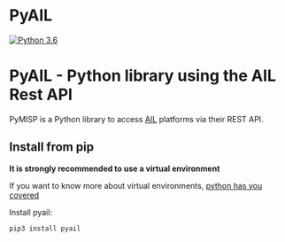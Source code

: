 PyAIL
======

[![Python 3.6](https://img.shields.io/badge/python-3.6+-blue.svg)](https://www.python.org/downloads/release/python-360/)

# PyAIL - Python library using the AIL Rest API

PyMISP is a Python library to access [AIL](https://github.com/ail-project/ail-framework) platforms via their REST API.

## Install from pip

**It is strongly recommended to use a virtual environment**

If you want to know more about virtual environments, [python has you covered](https://docs.python.org/3/tutorial/venv.html)

Install pyail:
```bash
pip3 install pyail
```

